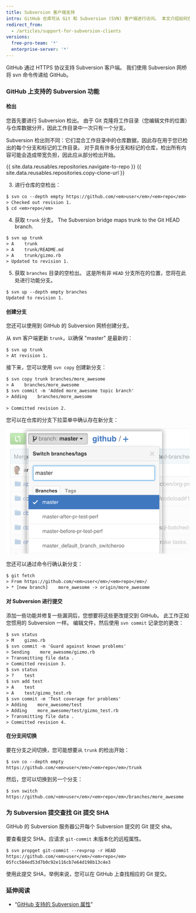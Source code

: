 ```yaml
---
title: Subversion 客户端支持
intro: GitHub 仓库可从 Git 和 Subversion (SVN) 客户端进行访问。 本文介绍如何在 GitHub 上使用 Subversion 客户端以及您可能遇到的一些常见问题。
redirect_from:
  - /articles/support-for-subversion-clients
versions:
  free-pro-team: '*'
  enterprise-server: '*'
---
```


GitHub 通过 HTTPS 协议支持 Subversion 客户端。 我们使用 Subversion 网桥将 svn 命令传递给 GitHub。

### GitHub 上支持的 Subversion 功能

#### 检出

您首先要进行 Subversion 检出。  由于 Git 克隆将工作目录（您编辑文件的位置）与仓库数据分开，因此工作目录中一次只有一个分支。

Subversion 检出则不同：它们混合工作目录中的仓库数据，因此存在用于您已检出的每个分支和标记的工作目录。  对于具有许多分支和标记的仓库，检出所有内容可能会造成带宽负担，因此应从部分检出开始。

{{ site.data.reusables.repositories.navigate-to-repo }}
{{ site.data.reusables.repositories.copy-clone-url }}

3. 进行仓库的空检出：
  ```shell
  $ svn co --depth empty https://github.com/<em>user</em>/<em>repo</em>
  > Checked out revision 1.
  $ cd <em>repo</em>
  ```

4. 获取 `trunk` 分支。 The Subversion bridge maps trunk to the Git HEAD branch.
  ```shell
  $ svn up trunk
  > A    trunk
  > A    trunk/README.md
  > A    trunk/gizmo.rb
  > Updated to revision 1.
  ```

5. 获取 `branches` 目录的空检出。  这是所有非 `HEAD` 分支所在的位置，您将在此处进行功能分支。
  ```shell
  $ svn up --depth empty branches
  Updated to revision 1.
  ```

#### 创建分支

您还可以使用到 GitHub 的 Subversion 网桥创建分支。

从 svn 客户端更新 `trunk`，以确保 "master" 是最新的：
```shell
$ svn up trunk
> At revision 1.
```

接下来，您可以使用 `svn copy` 创建新分支：
```shell
$ svn copy trunk branches/more_awesome
> A    branches/more_awesome
$ svn commit -m 'Added more_awesome topic branch'
> Adding    branches/more_awesome

> Committed revision 2.
```

您可以在仓库的分支下拉菜单中确认存在新分支：

![分支快照](/assets/images/help/branch/svnflow-branch-snapshot.png)

您还可以通过命令行确认新分支：

```shell
$ git fetch
> From https://github.com/<em>user</em>/<em>repo</em>/
> * [new branch]    more_awesome -> origin/more_awesome
```

#### 对 Subversion 进行提交

添加一些功能并修复一些漏洞后，您想要将这些更改提交到 GitHub。 此工作正如您惯用的 Subversion 一样。 编辑文件，然后使用 `svn commit` 记录您的更改：

```shell
$ svn status
> M    gizmo.rb
$ svn commit -m 'Guard against known problems'
> Sending    more_awesome/gizmo.rb
> Transmitting file data .
> Committed revision 3.
$ svn status
> ?    test
$ svn add test
> A    test
> A    test/gizmo_test.rb
$ svn commit -m 'Test coverage for problems'
> Adding    more_awesome/test
> Adding    more_awesome/test/gizmo_test.rb
> Transmitting file data .
> Committed revision 4.
```

#### 在分支间切换

要在分支之间切换，您可能想要从 `trunk` 的检出开始：

```shell
$ svn co --depth empty https://github.com/<em>user</em>/<em>repo</em>/trunk
```

然后，您可以切换到另一个分支：

```shell
$ svn switch https://github.com/<em>user</em>/<em>repo</em>/branches/more_awesome
```

### 为 Subversion 提交查找 Git 提交 SHA

GitHub 的 Subversion 服务器公开每个 Subversion 提交的 Git 提交 sha。

要查看提交 SHA，应请求 `git-commit` 未版本化的远程属性。

```shell
$ svn propget git-commit --revprop -r HEAD https://github.com/<em>user</em>/<em>repo</em>
05fcc584ed53d7b0c92e116cb7e64d198b13c4e3
```

使用此提交 SHA，举例来说，您可以在 GitHub 上查找相应的 Git 提交。

### 延伸阅读

* “[GitHub 支持的 Subversion 属性](/articles/subversion-properties-supported-by-github)”
